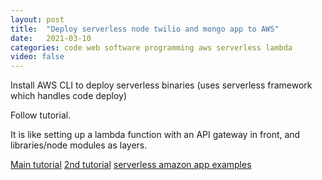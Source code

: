 ```yaml
---
layout: post
title:  "Deploy serverless node twilio and mongo app to AWS"
date:   2021-03-10
categories: code web software programming aws serverless lambda
video: false
---
```


Install AWS CLI to deploy serverless binaries (uses serverless framework which handles code deploy)

Follow tutorial.

It is like setting up a lambda function with an API gateway in front, and libraries/node modules as layers.

[Main tutorial](//www.twilio.com/blog/2017/09/serverless-deploy-nodejs-application-on-faas-without-pain.html)
[2nd tutorial](//www.serverless.com/blog/serverless-express-rest-api)
[serverless amazon app examples](//github.com/amazon-archives/serverless-app-examples/tree/master/javascript)
